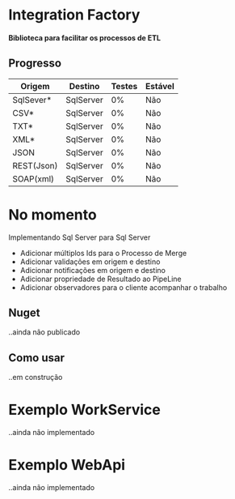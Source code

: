 # Integration Factory
#### Biblioteca para facilitar os processos de ETL

## Progresso

Origem | Destino | Testes | Estável
------ | ------- | ----- | -------
SqlSever* | SqlServer | 0% | Não
CSV* | SqlServer | 0% | Não
TXT* | SqlServer | 0% | Não
XML* | SqlServer | 0% | Não
JSON | SqlServer | 0% | Não
REST(Json) | SqlServer | 0% | Não
SOAP(xml) | SqlServer | 0% | Não

# No momento
Implementando Sql Server para Sql Server
* Adicionar múltiplos Ids para o Processo de Merge
* Adicionar validações em origem e destino
* Adicionar notificações em origem e destino
* Adicionar propriedade de Resultado ao PipeLine
* Adicionar observadores para o cliente acompanhar o trabalho


## Nuget
..ainda não publicado

## Como usar
..em construção

# Exemplo WorkService
..ainda não implementado

# Exemplo WebApi
..ainda não implementado
